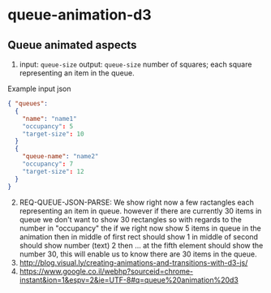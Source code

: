 # queue-animation-d3

## Queue animated aspects

1. input: `queue-size` output: `queue-size` number of squares; each square representing an item in the queue.

Example input json 

```json
{ "queues":
  {
    "name": "name1"
    "occupancy": 5
    "target-size": 10
  }
  {
    "queue-name": "name2"
    "occupancy": 7
    "target-size": 12
  }
}
```

2. REQ-QUEUE-JSON-PARSE: We show right now a few ractangles each representing an item in queue.  however if there are currently 30 items in queue we don't want to show 30 rectangles so with regards to the number in "occupancy" the if we right now show 5 items in queue in the animation then in middle of first rect should show 1 in middle of second should show number (text) 2 then ... at the fifth element should show the number 30, this will enable us to know there are 30 items in the queue.
2. http://blog.visual.ly/creating-animations-and-transitions-with-d3-js/
2. https://www.google.co.il/webhp?sourceid=chrome-instant&ion=1&espv=2&ie=UTF-8#q=queue%20animation%20d3
